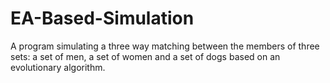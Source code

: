 # EA-Based-Simulation
A program simulating a three way matching between the members of three sets: a set of men, a set of women and a set of dogs based on an evolutionary algorithm.
